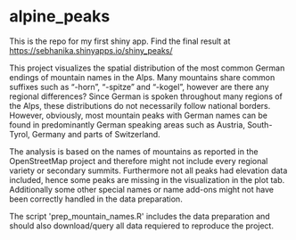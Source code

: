 # alpine_peaks

This is the repo for my first shiny app. Find the final result at https://sebhanika.shinyapps.io/shiny_peaks/

This project visualizes the spatial distribution of the most common German endings of mountain names in the Alps. Many mountains share common suffixes such as “-horn”, “-spitze” and “-kogel”, however are there any regional differences? Since German is spoken throughout many regions of the Alps, these distributions do not necessarily follow national borders. However, obviously, most mountain peaks with German names can be found in predominantly German speaking areas such as Austria, South-Tyrol, Germany and parts of Switzerland.

The analysis is based on the names of mountains as reported in the OpenStreetMap project and therefore might not include every regional variety or secondary summits. Furthermore not all peaks had elevation data included, hence some peaks are missing in the visualization in the plot tab. Additionally some other special names or name add-ons might not have been correctly handled in the data preparation.

The script 'prep_mountain_names.R' includes the data preparation and should also download/query all data requiered to reproduce the project.
